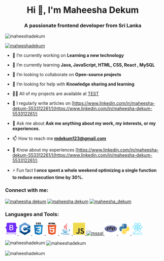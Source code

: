 <h1 align="center">Hi 👋, I'm Maheesha Dekum</h1>
<h3 align="center">A passionate frontend developer from Sri Lanka</h3>

<p align="left"> <img src="https://komarev.com/ghpvc/?username=maheeshadekum&label=Profile%20views&color=0e75b6&style=flat" alt="maheeshadekum" /> </p>

<p align="left"> <a href="https://github.com/ryo-ma/github-profile-trophy"><img src="https://github-profile-trophy.vercel.app/?username=maheeshadekum" alt="maheeshadekum" /></a> </p>

- 🔭 I’m currently working on **Learning a new technology**

- 🌱 I’m currently learning **Java, JavaScript, HTML, CSS, React , MySQL**

- 👯 I’m looking to collaborate on **Open-source projects**

- 🤝 I’m looking for help with **Knowledge sharing and learning**

- 👨‍💻 All of my projects are available at [TEST](TEST)

- 📝 I regularly write articles on [https://www.linkedin.com/in/maheesha-dekum-553312261/](https://www.linkedin.com/in/maheesha-dekum-553312261/)

- 💬 Ask me about **Ask me anything about my work, my interests, or my experiences.**

- 📫 How to reach me **mdekum123@gmail.com**

- 📄 Know about my experiences [https://www.linkedin.com/in/maheesha-dekum-553312261/](https://www.linkedin.com/in/maheesha-dekum-553312261/)

- ⚡ Fun fact **I once spent a whole weekend optimizing a single function to reduce execution time by 30%.**

<h3 align="left">Connect with me:</h3>
<p align="left">
<a href="https://linkedin.com/in/maheesha dekum" target="blank"><img align="center" src="https://raw.githubusercontent.com/rahuldkjain/github-profile-readme-generator/master/src/images/icons/Social/linked-in-alt.svg" alt="maheesha dekum" height="30" width="40" /></a>
<a href="https://fb.com/maheesha dekum" target="blank"><img align="center" src="https://raw.githubusercontent.com/rahuldkjain/github-profile-readme-generator/master/src/images/icons/Social/facebook.svg" alt="maheesha dekum" height="30" width="40" /></a>
<a href="https://instagram.com/maheesha_dekum" target="blank"><img align="center" src="https://raw.githubusercontent.com/rahuldkjain/github-profile-readme-generator/master/src/images/icons/Social/instagram.svg" alt="maheesha_dekum" height="30" width="40" /></a>
</p>

<h3 align="left">Languages and Tools:</h3>
<p align="left"> <a href="https://getbootstrap.com" target="_blank" rel="noreferrer"> <img src="https://raw.githubusercontent.com/devicons/devicon/master/icons/bootstrap/bootstrap-plain-wordmark.svg" alt="bootstrap" width="40" height="40"/> </a> <a href="https://www.w3schools.com/cpp/" target="_blank" rel="noreferrer"> <img src="https://raw.githubusercontent.com/devicons/devicon/master/icons/cplusplus/cplusplus-original.svg" alt="cplusplus" width="40" height="40"/> </a> <a href="https://www.w3schools.com/css/" target="_blank" rel="noreferrer"> <img src="https://raw.githubusercontent.com/devicons/devicon/master/icons/css3/css3-original-wordmark.svg" alt="css3" width="40" height="40"/> </a> <a href="https://www.w3.org/html/" target="_blank" rel="noreferrer"> <img src="https://raw.githubusercontent.com/devicons/devicon/master/icons/html5/html5-original-wordmark.svg" alt="html5" width="40" height="40"/> </a> <a href="https://www.java.com" target="_blank" rel="noreferrer"> <img src="https://raw.githubusercontent.com/devicons/devicon/master/icons/java/java-original.svg" alt="java" width="40" height="40"/> </a> <a href="https://developer.mozilla.org/en-US/docs/Web/JavaScript" target="_blank" rel="noreferrer"> <img src="https://raw.githubusercontent.com/devicons/devicon/master/icons/javascript/javascript-original.svg" alt="javascript" width="40" height="40"/> </a> <a href="https://www.microsoft.com/en-us/sql-server" target="_blank" rel="noreferrer"> <img src="https://www.svgrepo.com/show/303229/microsoft-sql-server-logo.svg" alt="mssql" width="40" height="40"/> </a> <a href="https://www.php.net" target="_blank" rel="noreferrer"> <img src="https://raw.githubusercontent.com/devicons/devicon/master/icons/php/php-original.svg" alt="php" width="40" height="40"/> </a> <a href="https://www.python.org" target="_blank" rel="noreferrer"> <img src="https://raw.githubusercontent.com/devicons/devicon/master/icons/python/python-original.svg" alt="python" width="40" height="40"/> </a> <a href="https://reactjs.org/" target="_blank" rel="noreferrer"> <img src="https://raw.githubusercontent.com/devicons/devicon/master/icons/react/react-original-wordmark.svg" alt="react" width="40" height="40"/> </a> </p>

<p><img align="left" src="https://github-readme-stats.vercel.app/api/top-langs?username=maheeshadekum&show_icons=true&locale=en&layout=compact" alt="maheeshadekum" /></p>

<p>&nbsp;<img align="center" src="https://github-readme-stats.vercel.app/api?username=maheeshadekum&show_icons=true&locale=en" alt="maheeshadekum" /></p>

<p><img align="center" src="https://github-readme-streak-stats.herokuapp.com/?user=maheeshadekum&" alt="maheeshadekum" /></p>
